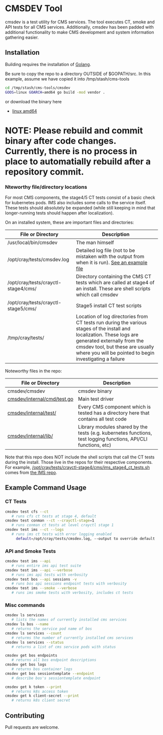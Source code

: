 # CMSDEV Tool

cmsdev is a test utility for CMS services. The tool executes CT, smoke and API tests for all CMS services. Additionally, cmsdev has been padded with additional functionality to make CMS development and system information gathering easier.

## Installation

Building requires the installation of [Golang](https://golang.org/doc/install).

Be sure to copy the repo to a directory OUTSIDE of $GOPATH/src. In this example, assume we have copied it into /tmp/stash/cms-tools

```bash
cd /tmp/stash/cms-tools/cmsdev
GOOS=linux GOARCH=amd64 go build -mod vendor .
```
or download the binary here
* [linux amd64](./cmsdev)

# NOTE: Please rebuild and commit binary after code changes. Currently, there is no process in place to automatially rebuild after a repository commit.

### Nteworthy file/directory locations

For most CMS components, the stage4/5 CT tests consist of a basic check for kubernetes pods. IMS also includes some calls to the service itself. These tests should absolutely be expanded (while still keeping in mind that longer-running tests should happen after localization).

On an installed system, these are important files and directories:

| File or Directory | Description |
| ------------------|-------------|
| /usr/local/bin/cmsdev | The man himself |
| /opt/cray/tests/cmsdev.log | Detailed log file (not to be mistaken with the output from when it is run). [See an example file](examples/cmsdev.log) |
| /opt/cray/tests/crayctl-stage4/cms/ | Directory containing the CMS CT tests which are called at stage4 of an install. These are shell scripts which call cmsdev |
| /opt/cray/tests/crayctl-stage5/cms/ | Stage5 install CT test scripts |
| /tmp/cray/tests/ | Location of log directories from CT tests run during the various stages of the install and localization. These logs are generated externally from the cmsdev tool, but these are usually where you will be pointed to begin investigating a failure |

Noteworthy files in the repo:

| File or Directory | Description |
| ------------------|-------------|
| cmsdev/cmsdev | cmsdev binary |
| [cmsdev/internal/cmd/test.go](internal/cmd/test.go) | Main test driver |
| [cmsdev/internal/test/](internal/test/) | Every CMS component which is tested has a directory here that contains all test code |
| [cmsdev/internal/lib/](internal/lib/) | Library modules shared by the tests (e.g. kubernetes functions, test logging functions, API/CLI functions, etc) |

Note that this repo does NOT include the shell scripts that call the CT tests during the install. Those live in the repos for their respective components. For example, [/opt/cray/tests/crayctl-stage4/cms/ims_stage4_ct_tests.sh](https://stash.us.cray.com/projects/SCMS/repos/ims/browse/ct_tests/ims_stage4_ct_tests.sh) comes from [the IMS repo](https://stash.us.cray.com/projects/SCMS/repos/ims/browse).

## Example Command Usage
### CT Tests

```bash
cmsdev test cfs --ct
   # runs cfs ct tests at stage 4, default
cmsdev test conman --ct --crayctl-stage=1
   # runs conman ct tests at level crayctl stage 1
cmsdev test ims --ct --logs
   # runs ims ct tests with error logging enabled
     default=/opt/cray/tests/cmsdev.log, --output to override default
```

### API and Smoke Tests
```bash
cmsdev test ims --api
   # runs entire ims api test suite
cmsdev test ims --api --verbose
   # runs ims api tests with verbosity
cmsdev test bos --api sessions -v
   # runs bos api sessions endpoint tests with verbosity
cmsdev test ims --smoke --verbose
   # runs ims smoke tests with verbosity, includes ct tests
```


### Misc commands 
```bash
cmsdev ls services
   # lists the names of currently installed cms services
cmsdev ls bos --name
   # returns the service pod name of bos
cmsdev ls services --count
   # returms the number of currently installed cms services
cmsdev ls services --status
   # returns a list of cms service pods with status

cmsdev get bos endpoints
   # returns all bos endpoint descriptions
cmsdev get bos logs 
   # returns bos container logs 
cmsdev get bos sessiontemplate --endpoint
   # describe bos's sessiontemplate endpoint

cmsdev get k token --print
   # returns k8s access token
cmsdev get k client-secret --print
   # returns k8s client secret
```

## Contributing
Pull requests are welcome.
